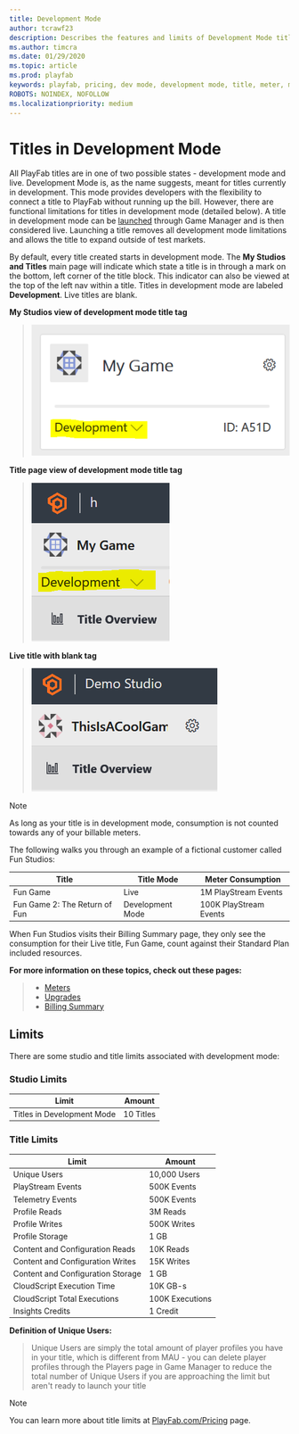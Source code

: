 ```yaml
---
title: Development Mode
author: tcrawf23
description: Describes the features and limits of Development Mode titles.
ms.author: timcra
ms.date: 01/29/2020
ms.topic: article
ms.prod: playfab
keywords: playfab, pricing, dev mode, development mode, title, meter, meters
ROBOTS: NOINDEX, NOFOLLOW
ms.localizationpriority: medium
---
```


# Titles in Development Mode

All PlayFab titles are in one of two possible states - development mode and live. Development Mode is, as the name suggests, meant for titles currently in development. This mode provides developers with the flexibility to connect a title to PlayFab without running up the bill. However, there are functional limitations for titles in development mode (detailed below). A title in development mode can be [launched](../pricing/upgrades.md) through Game Manager and is then considered live. Launching a title removes all development mode limitations and allows the title to expand outside of test markets.

By default, every title created starts in development mode. The **My Studios and Titles** main page will indicate which state a title is in through a mark on the bottom, left corner of the title block. This indicator can also be viewed at the top of the left nav within a title. Titles in development mode are labeled **Development**. Live titles are blank.

**My Studios view of development mode title tag**

> ![My Studios view of development mode title tag](pricingV2-media/development-mode-title-tag.png "My Studios view of development mode title tag")

**Title page view of development mode title tag**

> ![Title page view of development mode title tag](pricingV2-media/dev-mode-title-tag-titlePage.png "Title page view of development mode title tag")

**Live title with blank tag**

> ![Live title with blank tag](pricingV2-media/live-mode-title.png "Live title with blank tag")

> [!NOTE]
> As long as your title is in development mode, consumption is not counted towards any of your billable meters.


The following walks you through an example of a fictional customer called Fun Studios:


| Title | Title Mode | Meter Consumption |
| --- | --- | --- |
| Fun Game | Live | 1M PlayStream Events |
| Fun Game 2: The Return of Fun | Development Mode | 100K PlayStream Events

When Fun Studios visits their Billing Summary page, they only see the consumption for their Live title, Fun Game, count against their Standard Plan included resources.


**For more information on these topics, check out these pages:**
> - [Meters](../pricing/Meters/meters.md)
> - [Upgrades](../pricing/Upgrades.md)
> - [Billing Summary](../pricing/billingDetails.md)

## Limits
There are some studio and title limits associated with development mode:

### Studio Limits
| Limit | Amount |
| --- | --- |
| Titles in Development Mode | 10 Titles |

### Title Limits
| Limit | Amount |
| --- | --- |
| Unique Users | 10,000 Users |
| PlayStream Events | 500K Events |
| Telemetry Events | 500K Events |
| Profile Reads | 3M Reads |
| Profile Writes | 500K Writes |
| Profile Storage | 1 GB |
| Content and Configuration Reads | 10K Reads |
| Content and Configuration Writes | 15K Writes |
| Content and Configuration Storage | 1 GB |
| CloudScript Execution Time | 10K GB-s |
| CloudScript Total Executions | 100K Executions |
| Insights Credits | 1 Credit |

**Definition of Unique Users:**
> Unique Users are simply the total amount of player profiles you have in your title, which is different from MAU - you can delete player profiles through the Players page in Game Manager to reduce the total number of Unique Users if you are approaching the limit but aren't ready to launch your title

> [!NOTE]
> You can learn more about title limits at [PlayFab.com/Pricing](https://www.PlayFab.com/pricing) page.